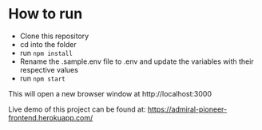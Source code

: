 # How to run

- Clone this repository
- cd into the folder
- run `npm install`
- Rename the .sample.env file to .env and update the variables with their respective values 
- run `npm start`

This will open a new browser window at http://localhost:3000


Live demo of this project can be found at: https://admiral-pioneer-frontend.herokuapp.com/
